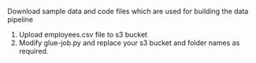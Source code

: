 Download sample data and code files which are used for building the data pipeline

1. Upload employees.csv file to s3 bucket
2. Modify glue-job.py and replace your s3 bucket and folder names as required.
